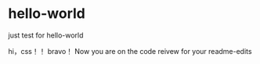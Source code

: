 # hello-world
just test for hello-world

hi，css！！
bravo！ Now you are on the code reivew for your readme-edits
